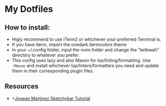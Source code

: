 # My Dotfiles

## How to install:

- Higly recommend to use iTerm2 or whichever your preferred Terminal is.
- If you have iterm, import the onedark.itermcolors theme
- In your ~/.config folder, input the nvim folder and change the "kelbwah" directory
  to whatever you prefer.
- This config uses lazy and also Mason for lsp/linting/formatting. Use `:Mason` and install
  whichever lsp/linters/formatters you need and update them in their corresponding plugin files.

## Resources

- <[Josean Martinez Sketchybar Tutorial](https://www.youtube.com/watch?v=8W06wMNZmo8)
